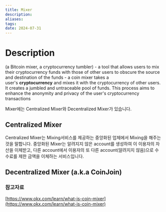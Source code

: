 ```yaml
---
title: Mixer
description:
aliases:
tags:
date: 2024-07-31
---
```


# Description

(a Bitcoin mixer, a cryptocurrency tumbler) - a tool that allows users to mix their cryptocurrency funds with those of other users to obscure the source and destination of the funds - a coin mixer takes a user's **cryptocurrency** and mixes it with the cryptocurrency of other users. It creates a jumbled and untraceable pool of funds. This process aims to enhance the anonymity and privacy of the user's cryptocurrency transactions

Mixer에는 Centralized Mixer와 Decentralized Mixer가 있습니다.

## Centralized Mixer

Centralized Mixer는 Mixing서비스를 제공하는 중앙화된 업체에서 Mixing을 해주는 것을 말합니다.
중앙화된 Mixer는 알려지지 않은 account를 생성하여 이 이용자의 자산을 이체받고, 다른 account에서 이용자의 또 다른 account(알려지지 않음)으로 수수료를 제한 금액을 이체하는 서비스입니다.

## Decentralized Mixer (a.k.a CoinJoin)

### 참고자료

[https://www.okx.com/learn/what-is-coin-mixer](https://www.okx.com/learn/what-is-coin-mixer)
